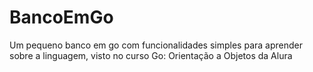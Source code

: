 # BancoEmGo
Um pequeno banco em go com funcionalidades simples para aprender sobre a linguagem, visto no curso Go: Orientação a Objetos da Alura
